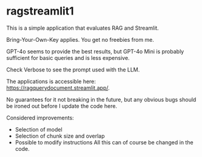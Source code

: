# ragstreamlit1
This is a simple application that evaluates RAG and Streamlit.

Bring-Your-Own-Key applies. You get no freebies from me.

GPT-4o seems to provide the best results, but GPT-4o Mini is probably sufficient for basic queries and is less expensive.

Check Verbose to see the prompt used with the LLM.

The applications is accessible here: https://ragquerydocument.streamlit.app/.

No guarantees for it not breaking in the future, but any obvious bugs should be ironed out before I update the code here.

Considered improvements:
- Selection of model
- Selection of chunk size and overlap
- Possible to modify instructions
All this can of course be changed in the code.
